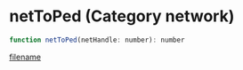 # netToPed (Category network)

```js
function netToPed(netHandle: number): number
```

[filename](netToPed_m.md ':include')
